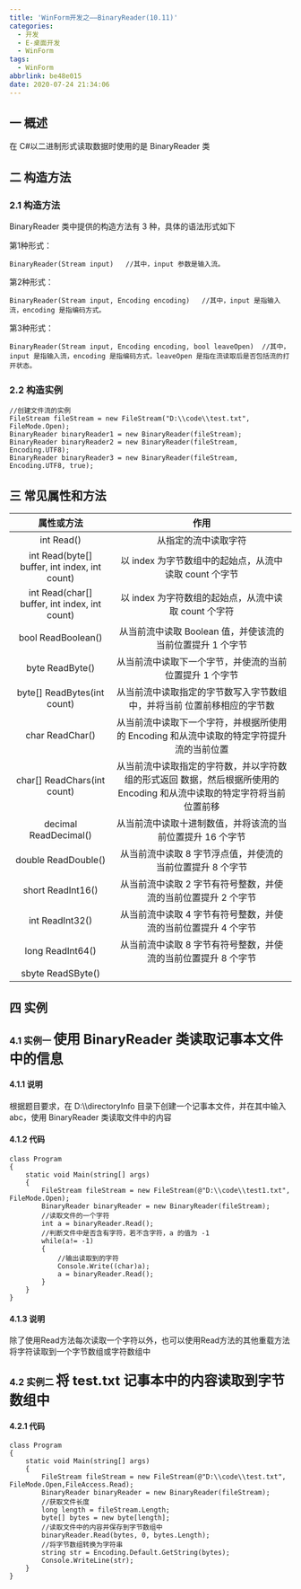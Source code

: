 ```yaml
---
title: 'WinForm开发之——BinaryReader(10.11)'
categories:
  - 开发
  - E-桌面开发
  - WinForm
tags:
  - WinForm
abbrlink: be48e015
date: 2020-07-24 21:34:06
---
```

## 一 概述

 在 C#以二进制形式读取数据时使用的是 BinaryReader 类 

<!--more-->

## 二 构造方法

### 2.1 构造方法

 BinaryReader 类中提供的构造方法有 3 种，具体的语法形式如下 

 第1种形式： 

```
BinaryReader(Stream input)   //其中，input 参数是输入流。
```

 第2种形式： 

```
BinaryReader(Stream input, Encoding encoding)   //其中，input 是指输入流，encoding 是指编码方式。
```

 第3种形式： 

```
BinaryReader(Stream input, Encoding encoding, bool leaveOpen)  //其中，input 是指输入流，encoding 是指编码方式，leaveOpen 是指在流读取后是否包括流的打开状态。
```

### 2.2 构造实例

```
//创建文件流的实例
FileStream fileStream = new FileStream("D:\\code\\test.txt", FileMode.Open);
BinaryReader binaryReader1 = new BinaryReader(fileStream);
BinaryReader binaryReader2 = new BinaryReader(fileStream, Encoding.UTF8);
BinaryReader binaryReader3 = new BinaryReader(fileStream, Encoding.UTF8, true);
```

## 三 常见属性和方法

|                **属性或方法**                 |                           **作用**                           |
| :-------------------------------------------: | :----------------------------------------------------------: |
|                  int Read()                   |                     从指定的流中读取字符                     |
| int Read(byte[] buffer, int index, int count) |    以 index 为字节数组中的起始点，从流中读取 count 个字节    |
| int Read(char[] buffer, int index, int count) |     以 index 为字符数组的起始点，从流中读取 count 个字符     |
|              bool ReadBoolean()               |  从当前流中读取 Boolean 值，并使该流的当前位置提升 1 个字节  |
|                byte ReadByte()                |   从当前流中读取下一个字节，并使流的当前位置提升 1 个字节    |
|          byte[] ReadBytes(int count)          | 从当前流中读取指定的字节数写入字节数组中，并将当前 位置前移相应的字节数 |
|                char ReadChar()                | 从当前流中读取下一个字符，并根据所使用的 Encoding 和从流中读取的特定字符提升流的当前位置 |
|          char[] ReadChars(int count)          | 从当前流中读取指定的字符数，并以字符数组的形式返回 数据，然后根据所使用的 Encoding 和从流中读取的特定字符将当前位置前移 |
|             decimal ReadDecimal()             |  从当前流中读取十进制数值，并将该流的当前位置提升 16 个字节  |
|              double ReadDouble()              |  从当前流中读取 8 字节浮点值，并使流的当前位置提升 8 个字节  |
|               short ReadInt16()               | 从当前流中读取 2 字节有符号整数，并使流的当前位置提升 2 个字节 |
|                int ReadInt32()                | 从当前流中读取 4 字节有符号整数，并使流的当前位置提升 4 个字节 |
|               long ReadInt64()                | 从当前流中读取 8 字节有符号整数，并使流的当前位置提升 8 个字节 |
|               sbyte ReadSByte()               |                                                              |

## 四 实例

### 4.1 实例一 <font size=5> 使用 BinaryReader 类读取记事本文件中的信息 </font>

#### 4.1.1 说明

 根据题目要求，在 D:\\\directoryInfo 目录下创建一个记事本文件，并在其中输入 abc，使用 BinaryReader 类读取文件中的内容 

#### 4.1.2 代码

```
class Program
{
    static void Main(string[] args)
    {
        FileStream fileStream = new FileStream(@"D:\\code\\test1.txt", FileMode.Open);
        BinaryReader binaryReader = new BinaryReader(fileStream);
        //读取文件的一个字符
        int a = binaryReader.Read();
        //判断文件中是否含有字符，若不含字符，a 的值为 -1
        while(a!= -1)
        {
            //输出读取到的字符
            Console.Write((char)a);
            a = binaryReader.Read();
        }
    }
}
```

#### 4.1.3 说明

除了使用Read方法每次读取一个字符以外，也可以使用Read方法的其他重载方法将字符读取到一个字节数组或字符数组中

### 4.2 实例二 <font size=5> 将 test.txt 记事本中的内容读取到字节数组中 </font>

#### 4.2.1 代码

```
class Program
{
    static void Main(string[] args)
    {
        FileStream fileStream = new FileStream(@"D:\\code\\test.txt", FileMode.Open,FileAccess.Read);
        BinaryReader binaryReader = new BinaryReader(fileStream);
        //获取文件长度
        long length = fileStream.Length;
        byte[] bytes = new byte[length];
        //读取文件中的内容并保存到字节数组中
        binaryReader.Read(bytes, 0, bytes.Length);
        //将字节数组转换为字符串
        string str = Encoding.Default.GetString(bytes);
        Console.WriteLine(str);
    }
}
```

